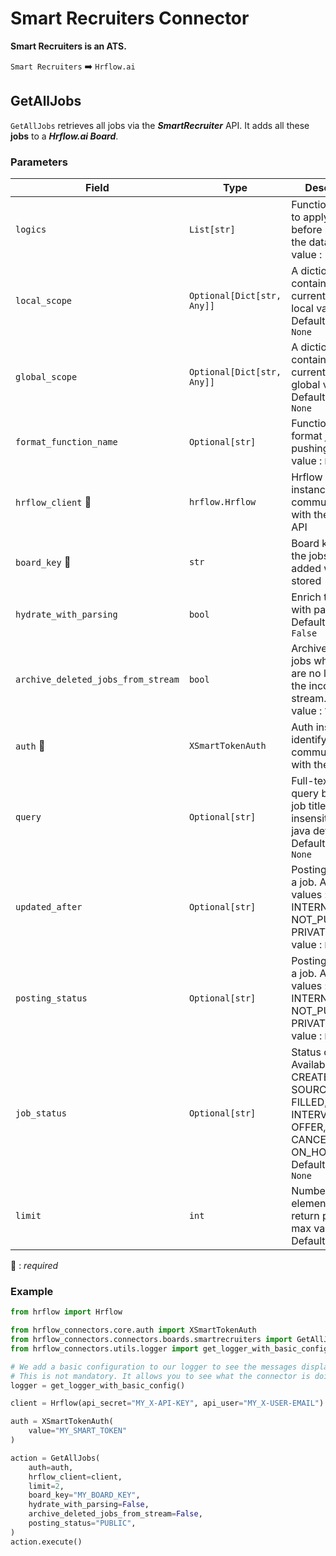 # Smart Recruiters Connector
**Smart Recruiters is an ATS.**

`Smart Recruiters` :arrow_right: `Hrflow.ai`

## GetAllJobs
`GetAllJobs` retrieves all jobs via the ***SmartRecruiter*** API. It adds all these **jobs** to a ***Hrflow.ai Board***.

### Parameters

| Field | Type | Description |
| ----- | ---- | ----------- |
| `logics`  | `List[str]` | Function names to apply as filter before pushing the data. Default value : `[]`        |
| `local_scope`  | `Optional[Dict[str, Any]]` | A dictionary containing the current scope's local variables. Default value : `None`        |
| `global_scope`  | `Optional[Dict[str, Any]]` | A dictionary containing the current scope's global variables. Default value : `None`       |
| `format_function_name`  | `Optional[str]` | Function name to format job before pushing. Default value : `None`        |
| `hrflow_client` :red_circle: | `hrflow.Hrflow` | Hrflow client instance used to communicate with the Hrflow.ai API        |
| `board_key` :red_circle: | `str` | Board key where the jobs to be added will be stored        |
| `hydrate_with_parsing`  | `bool` | Enrich the job with parsing. Default value : `False`        |
| `archive_deleted_jobs_from_stream`  | `bool` | Archive Board jobs when they are no longer in the incoming job stream. Default value : `True`        |
| `auth` :red_circle: | `XSmartTokenAuth` | Auth instance to identify and communicate with the platform        |
| `query` | `Optional[str]` | Full-text search query based on a job title; case insensitive; e.g. java developer. Default value : `None`        |
| `updated_after` | `Optional[str]` | Posting status of a job. Available values : PUBLIC, INTERNAL, NOT_PUBLISHED, PRIVATE. Default value : `None`        |
| `posting_status` | `Optional[str]` | Posting status of a job. Available values : PUBLIC, INTERNAL, NOT_PUBLISHED, PRIVATE. Default value : `None`        |
| `job_status` | `Optional[str]` | Status of a job. Available values : CREATED, SOURCING, FILLED, INTERVIEW, OFFER, CANCELLED, ON_HOLD. Default value : `None`        |
| `limit` | `int` | Number of elements to return per page. max value is 100. Default value : `10`        |

:red_circle: : *required* 

### Example

```python
from hrflow import Hrflow

from hrflow_connectors.core.auth import XSmartTokenAuth
from hrflow_connectors.connectors.boards.smartrecruiters import GetAllJobs
from hrflow_connectors.utils.logger import get_logger_with_basic_config

# We add a basic configuration to our logger to see the messages displayed in the standard output
# This is not mandatory. It allows you to see what the connector is doing.
logger = get_logger_with_basic_config()

client = Hrflow(api_secret="MY_X-API-KEY", api_user="MY_X-USER-EMAIL")

auth = XSmartTokenAuth(
    value="MY_SMART_TOKEN"
)

action = GetAllJobs(
    auth=auth,
    hrflow_client=client,
    limit=2,
    board_key="MY_BOARD_KEY",
    hydrate_with_parsing=False,
    archive_deleted_jobs_from_stream=False,
    posting_status="PUBLIC",
)
action.execute()
```